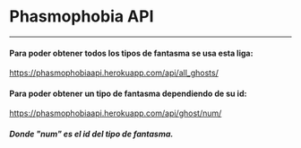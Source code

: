 # Phasmophobia API
--------------

#### Para poder obtener todos los tipos de fantasma se usa esta liga:
https://phasmophobiaapi.herokuapp.com/api/all_ghosts/
#### Para poder obtener un tipo de fantasma dependiendo de su id:
https://phasmophobiaapi.herokuapp.com/api/ghost/num/
##### Donde "num" es el id del tipo de fantasma.
